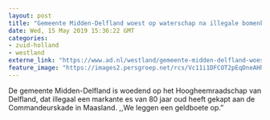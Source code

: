 ```yaml
---
layout: post
title: "Gemeente Midden-Delfland woest op waterschap na illegale bomenkap"
date: Wed, 15 May 2019 15:36:22 GMT
categories: 
- zuid-holland 
- westland 
externe_link: "https://www.ad.nl/westland/gemeente-midden-delfland-woest-op-waterschap-na-illegale-bomenkap~aa4fd4c4/"
feature_image: "https://images2.persgroep.net/rcs/Vc11i1DFCOT2pEqDneAHhYNm19o/diocontent/148442606/_fitwidth/400/?appId=21791a8992982cd8da851550a453bd7f&quality=0.7"
---
```


De gemeente Midden-Delfland is woedend op het Hoogheemraadschap van Delfland, dat illegaal een markante es van 80 jaar oud heeft gekapt aan de Commandeurskade in Maasland. ,,We leggen een geldboete op.”
